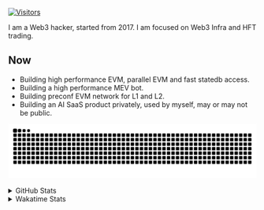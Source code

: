 <!-- markdownlint-disable MD041 MD010 MD033 -->
[![Visitors](https://api.visitorbadge.io/api/daily?path=Akagi201%2FAkagi201&label=Visitors%20Today&countColor=%2337d67a)](https://visitorbadge.io/status?path=Akagi201%2FAkagi201)

I am a Web3 hacker, started from 2017. I am focused on Web3 Infra and HFT trading.

## Now

* Building high performance EVM, parallel EVM and fast statedb access.
* Building a high performance MEV bot.
* Building preconf EVM network for L1 and L2.
* Building an AI SaaS product privately, used by myself, may or may not be public.

[![github contribution grid snake animation](https://raw.githubusercontent.com/Akagi201/Akagi201/output/github-contribution-grid-snake.svg#gh-light-mode-only)](https://github.com/Akagi201)

<details>
<summary>GitHub Stats</summary>
  <a href="https://github.com/Akagi201"><img alt="Profile Detail" src="https://raw.githubusercontent.com/Akagi201/Akagi201/master/profile-summary-card-output/dracula/0-profile-details.svg" /></a>
  <a href="https://github.com/Akagi201"><img alt="Github Stats" src="https://raw.githubusercontent.com/Akagi201/Akagi201/master/profile-summary-card-output/dracula/3-stats.svg" /></a>
  <a href="https://github.com/Akagi201"><img alt="Lang By Commits" src="https://raw.githubusercontent.com/Akagi201/Akagi201/master/profile-summary-card-output/dracula/2-most-commit-language.svg" /></a>
</details>

<details>
<summary>Wakatime Stats</summary>
<br>

<!--START_SECTION:waka-->

```txt
From: 11 December 2024 - To: 18 December 2024

Total Time: 55 hrs 52 mins

Other              21 hrs 41 mins  █████████▓░░░░░░░░░░░░░░░   38.84 %
Rust               21 hrs 38 mins  █████████▓░░░░░░░░░░░░░░░   38.74 %
sh                 3 hrs 27 mins   █▓░░░░░░░░░░░░░░░░░░░░░░░   06.18 %
TOML               2 hrs 10 mins   █░░░░░░░░░░░░░░░░░░░░░░░░   03.88 %
Python             1 hr 47 mins    ▓░░░░░░░░░░░░░░░░░░░░░░░░   03.22 %
JavaScript         1 hr            ▒░░░░░░░░░░░░░░░░░░░░░░░░   01.80 %
Markdown           48 mins         ▒░░░░░░░░░░░░░░░░░░░░░░░░   01.45 %
SQL                48 mins         ▒░░░░░░░░░░░░░░░░░░░░░░░░   01.44 %
Solidity           26 mins         ▒░░░░░░░░░░░░░░░░░░░░░░░░   00.79 %
JSON               23 mins         ▒░░░░░░░░░░░░░░░░░░░░░░░░   00.71 %
```

<!--END_SECTION:waka-->

</details>
